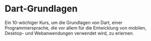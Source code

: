 # Dart-Grundlagen
Ein 10-wöchiger Kurs, um die Grundlagen von Dart, einer Programmiersprache, die vor allem für die Entwicklung von mobilen, Desktop- und Webanwendungen verwendet wird, zu erlernen.
